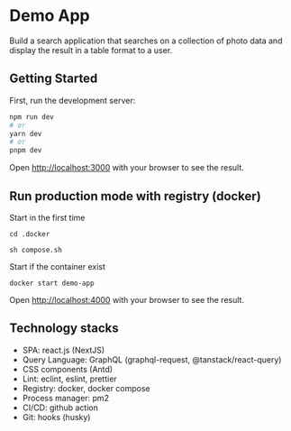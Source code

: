 # Demo App

Build a search application that searches on a collection of photo data and display the result in a table format to a user.

## Getting Started

First, run the development server:

```bash
npm run dev
# or
yarn dev
# or
pnpm dev
```

Open [http://localhost:3000](http://localhost:3000) with your browser to see the result.

## Run production mode with registry (docker)

Start in the first time

```
cd .docker

sh compose.sh
```

Start if the container exist

```
docker start demo-app
```

Open [http://localhost:4000](http://localhost:4000) with your browser to see the result.

## Technology stacks

- SPA: react.js (NextJS)
- Query Language: GraphQL (graphql-request, @tanstack/react-query)
- CSS components (Antd)
- Lint: eclint, eslint, prettier
- Registry: docker, docker compose
- Process manager: pm2
- CI/CD: github action
- Git: hooks (husky)
